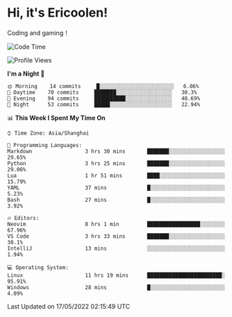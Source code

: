 # Hi, it's Ericoolen!
Coding and gaming！

<!--START_SECTION:waka-->
![Code Time](http://img.shields.io/badge/Code%20Time-251%20hrs%206%20mins-blue)

![Profile Views](http://img.shields.io/badge/Profile%20Views-4-blue)

**I'm a Night 🦉** 

```text
🌞 Morning    14 commits     █░░░░░░░░░░░░░░░░░░░░░░░░   6.06% 
🌆 Daytime    70 commits     ███████░░░░░░░░░░░░░░░░░░   30.3% 
🌃 Evening    94 commits     ██████████░░░░░░░░░░░░░░░   40.69% 
🌙 Night      53 commits     █████░░░░░░░░░░░░░░░░░░░░   22.94%

```


📊 **This Week I Spent My Time On** 

```text
⌚︎ Time Zone: Asia/Shanghai

💬 Programming Languages: 
Markdown                 3 hrs 30 mins       ███████░░░░░░░░░░░░░░░░░░   29.65% 
Python                   3 hrs 25 mins       ███████░░░░░░░░░░░░░░░░░░   29.06% 
Lua                      1 hr 51 mins        ████░░░░░░░░░░░░░░░░░░░░░   15.79% 
YAML                     37 mins             █░░░░░░░░░░░░░░░░░░░░░░░░   5.23% 
Bash                     27 mins             █░░░░░░░░░░░░░░░░░░░░░░░░   3.92%

🔥 Editors: 
Neovim                   8 hrs 1 min         █████████████████░░░░░░░░   67.96% 
VS Code                  3 hrs 33 mins       ███████░░░░░░░░░░░░░░░░░░   30.1% 
IntelliJ                 13 mins             ░░░░░░░░░░░░░░░░░░░░░░░░░   1.94%

💻 Operating System: 
Linux                    11 hrs 19 mins      ████████████████████████░   95.91% 
Windows                  28 mins             █░░░░░░░░░░░░░░░░░░░░░░░░   4.09%

```


 Last Updated on 17/05/2022 02:15:49 UTC
<!--END_SECTION:waka-->


